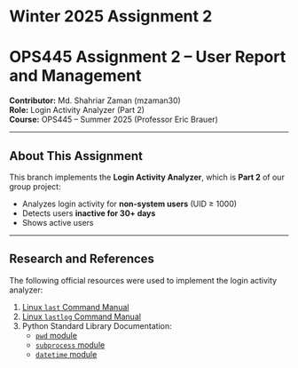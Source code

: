 # Winter 2025 Assignment 2
# OPS445 Assignment 2 – User Report and Management

**Contributor:** Md. Shahriar Zaman (mzaman30)  
**Role:** Login Activity Analyzer (Part 2)  
**Course:** OPS445 – Summer 2025 (Professor Eric Brauer)  

---

## About This Assignment

This branch implements the **Login Activity Analyzer**, which is **Part 2** of our group project:  

- Analyzes login activity for **non-system users** (UID ≥ 1000)  
- Detects users **inactive for 30+ days**  
- Shows active users
---

## Research and References

The following official resources were used to implement the login activity analyzer:  

1. [Linux `last` Command Manual](https://man7.org/linux/man-pages/man1/last.1.html)  
2. [Linux `lastlog` Command Manual](https://man7.org/linux/man-pages/man8/lastlog.8.html)  
3. Python Standard Library Documentation:  
   - [`pwd` module](https://docs.python.org/3/library/pwd.html)  
   - [`subprocess` module](https://docs.python.org/3/library/subprocess.html)  
   - [`datetime` module](https://docs.python.org/3/library/datetime.html)  
